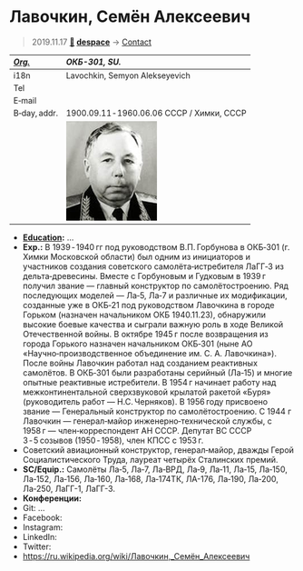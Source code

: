 # Лавочкин, Семён Алексеевич
> 2019.11.17 **[🚀](../index/index.md) [despace](index.md)** → [Contact](contact.md)

|*[Org.](contact.md)*|*ОКБ-301, SU.*|
|:--|:--|
|i18n|Lavochkin, Semyon Alekseyevich|
|Tel||
|E‑mail||
|B‑day, addr.|1900.09.11 ‑ 1960.06.06 СССР / Химки, СССР|
||[![](f/contact/l/lavochkin1_photo_thumb.jpg)](f/contact/l/lavochkin1_photo.jpg)|

   - **[Education](edu.md):** …
   - **Exp.:** В 1939 ‑ 1940 гг под руководством В.П. Горбунова в ОКБ‑301 (г. Химки Московской области) был одним из инициаторов и участников создания советского самолёта‑истребителя ЛаГГ‑3 из дельта‑древесины. Вместе с Горбуновым и Гудковым в 1939 г получил звание — главный конструктор по самолётостроению. Ряд последующих моделей — Ла‑5, Ла‑7 и различные их модификации, созданные уже в ОКБ‑21 под руководством Лавочкина в городе Горьком (назначен начальником ОКБ 1940.11.23), обнаружили высокие боевые качества и сыграли важную роль в ходе Великой Отечественной войны. В октябре 1945 г после возвращения из города Горького назначен начальником ОКБ‑301 (ныне АО «Научно‑производственное объединение им. С. А. Лавочкина»). После войны Лавочкин работал над созданием реактивных самолётов. В ОКБ‑301 были разработаны серийный (Ла‑15) и многие опытные реактивные истребители. В 1954 г начинает работу над межконтинентальной сверхзвуковой крылатой ракетой «Буря» (руководитель работ — Н.С. Черняков). В 1956 году присвоено звание — Генеральный конструктор по самолётостроению. С 1944 г Лавочкин — генерал‑майор инженерно‑технической службы, с 1958 г — член‑корреспондент АН СССР. Депутат ВС СССР 3 ‑ 5 созывов (1950 ‑ 1958), член КПСС с 1953 г.
   - Советский авиационный конструктор, генерал‑майор, дважды Герой Социалистического Труда, лауреат четырёх Сталинских премий.
   - **SC/Equip.:** Самолёты Ла‑5, Ла‑7, Ла‑ВРД, Ла‑9, Ла‑11, Ла‑15, Ла‑150, Ла‑152, Ла‑156, Ла‑160, Ла‑168, Ла‑174ТК, ЛА-176, Ла‑190, Ла‑200, Ла‑250, ЛаГГ-1, ЛаГГ-3.
   - **Конференции:**
   - Git: …
   - Facebook:
   - Instagram:
   - LinkedIn:
   - Twitter:
   - <https://ru.wikipedia.org/wiki/Лавочкин,_Семён_Алексеевич>
